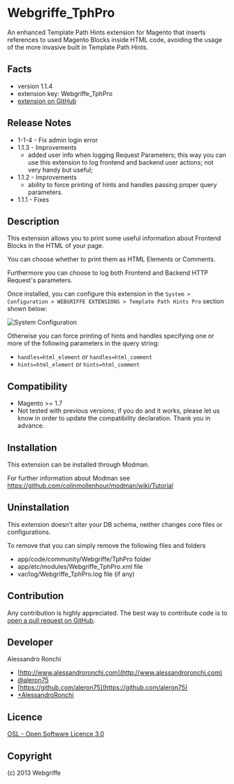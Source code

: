 Webgriffe_TphPro
================
An enhanced Template Path Hints extension for Magento that inserts references to used Magento Blocks inside HTML code, avoiding the usage of the more invasive built in Template Path Hints.

Facts
-----
- version 1.1.4
- extension key: Webgriffe_TphPro
- [extension on GitHub](https://github.com/aleron75/Webgriffe_TphPro)

Release Notes
-------------
- 1-1-4 - Fix admin login error
- 1.1.3 - Improvements
    * added user info when logging Request Parameters; this way you can use this extension to log frontend and backend user actions; not very handy but useful;
- 1.1.2 - Improvements
    * ability to force printing of hints and handles passing proper query parameters.
- 1.1.1 - Fixes

Description
-----------
This extension allows you to print some useful information about Frontend Blocks in the HTML of your page.

You can choose whether to print them as HTML Elements or Comments.

Furthermore you can choose to log both Frontend and Backend HTTP Request's parameters.

Once installed, you can configure this extension in the `System > Configuration > WEBGRIFFE EXTENSIONS > Template Path Hints Pro` section shown below:

![System Configuration](https://raw.github.com/aleron75/Webgriffe_TphPro/master/doc/Webgriffe-TphPro-SystemConfig.png)

Otherwise you can force printing of hints and handles specifying one or more of the following parameters in the query string:

* ```handles=html_element``` or ```handles=html_comment```
* ```hints=html_element``` or ```hints=html_comment```

Compatibility
-------------
- Magento >= 1.7
- Not tested with previous versions; if you do and it works, please let us know in order to update the compatibility declaration. Thank you in advance.

Installation
------------
This extension can be installed through Modman.

For further information about Modman see https://github.com/colinmollenhour/modman/wiki/Tutorial

Uninstallation
--------------
This extension doesn't alter your DB schema, neither changes core files or configurations.

To remove that you can simply remove the following files and folders

- app/code/community/Webgriffe/TphPro folder
- app/etc/modules/Webgriffe_TphPro.xml file
- var/log/Webgriffe_TphPro.log file (if any)

Contribution
------------
Any contribution is highly appreciated. The best way to contribute code is to [open a pull request on GitHub](https://help.github.com/articles/using-pull-requests).

Developer
---------
Alessandro Ronchi

- [http://www.alessandroronchi.com](http://www.alessandroronchi.com)
- [@aleron75](https://twitter.com/aleron75)
- [https://github.com/aleron75](https://github.com/aleron75)
- [+AlessandroRonchi](https://plus.google.com/+AlessandroRonchi)

Licence
-------
[OSL - Open Software Licence 3.0](http://opensource.org/licenses/osl-3.0.php)

Copyright
---------
(c) 2013 Webgriffe

